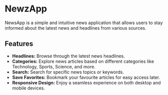 # NewzApp

NewsApp is a simple and intuitive news application that allows users to stay informed about the latest news and headlines from various sources.

## Features

- **Headlines:** Browse through the latest news headlines.
- **Categories:** Explore news articles based on different categories like Technology, Sports, Science, and more.
- **Search:** Search for specific news topics or keywords.
- **Save Favorites:** Bookmark your favourite articles for easy access later.
- **Responsive Design:** Enjoy a seamless experience on both desktop and mobile devices.

